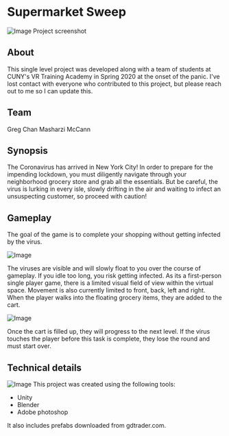 # Supermarket Sweep
![Image](https://gregdchan.com/wp-content/uploads/2020/11/supermarketrun_01-1.png)
Project screenshot
## About
This single level project was developed along with a team of students at CUNY's VR Training Academy in Spring 2020 at the onset of the panic. I've lost contact with everyone who contributed to this project, but please reach out to me so I can update this.
## Team
Greg Chan
Masharzi McCann

## Synopsis
The Coronavirus has arrived in New York City! In order to prepare for the impending lockdown, you must diligently navigate through your neighborhood grocery store and grab all the essentials. But be careful, the virus is lurking in every isle, slowly drifting in the air and waiting to infect an unsuspecting customer, so proceed with caution!
## Gameplay
The goal of the game is to complete your shopping without getting infected by the virus. 

![Image](https://gregdchan.com/wp-content/uploads/2020/11/supermarketrun_08.png)

The viruses are visible and will slowly float to you over the course of gameplay. If you idle too long, you risk getting infected. As its a first-person single player game, there is a limited visual field of view within the virtual space. Movement is also currently limited to front, back, left and right. When the player walks into the floating grocery items, they are added to the cart.

![Image](https://gregdchan.com/wp-content/uploads/2020/11/supermarketrun_06.png)

Once the cart is filled up, they will progress to the next level. If the virus touches the player before this task is complete, they lose the round and must start over.



## Technical details
![Image](https://gregdchan.com/wp-content/uploads/2020/11/supermarketrun_04.png)
This project was created using the following tools:
* Unity
* Blender
* Adobe photoshop

It also includes prefabs downloaded from gdtrader.com.
